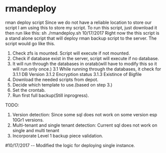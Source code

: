 # rmandeploy
rman deploy script
Since we do not have a reliable location to store our script I am using this to store my script.
To run this script, just download it then run like this:
sh ./rmandeploy.sh
10/17/2017 
Right now the this script is a stand alone script that will deploy rman backup script to the server. The script would go like this. 
1. Check zfs is mounted. Script will execute if not mounted. 
2. Check if database exist in the server, script will execute if no database. 
3. It will run through the databases in oratab(will have to modify this so it will run only once.)
  3.1 While running through the databases, it check for 
    3.1.1 DB Version
    3.1.2 Encryption status
    3.1.3 Existince of Bigfile
4. Download the needed scripts from depot. 
5. Decide which template to use.(based on step 3.)
6. Set the crontab.
7. Run first full backup(Still inprogress).

TODO:
1. Version detection: Since some sql does not work on some version esp 10Gr1 versions.
2. Multi-tenant and single tenant detection: Current sql does not work on single and multi tenant
3. Incorporate Level 1 backup piece validation.

#10/17/2017 -- Modified the logic for deploying single instance.

